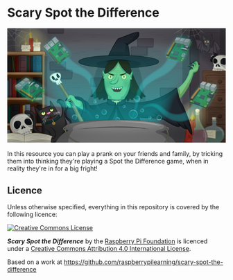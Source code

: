 # Scary Spot the Difference

![](cover.png)

In this resource you can play a prank on your friends and family, by tricking them into thinking they're playing a Spot the Difference game, when in reality they're in for a big fright!

## Licence

Unless otherwise specified, everything in this repository is covered by the following licence:

[![Creative Commons License](http://i.creativecommons.org/l/by-sa/4.0/88x31.png)](http://creativecommons.org/licenses/by-sa/4.0/)

***Scary Spot the Difference*** by the [Raspberry Pi Foundation](http://www.raspberrypi.org) is licenced under a [Creative Commons Attribution 4.0 International License](http://creativecommons.org/licenses/by-sa/4.0/).

Based on a work at https://github.com/raspberrypilearning/scary-spot-the-difference
